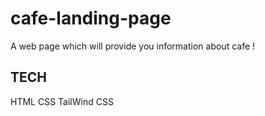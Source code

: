 # cafe-landing-page
A web page which will provide you information about cafe !

## TECH 
HTML
CSS
TailWind CSS
